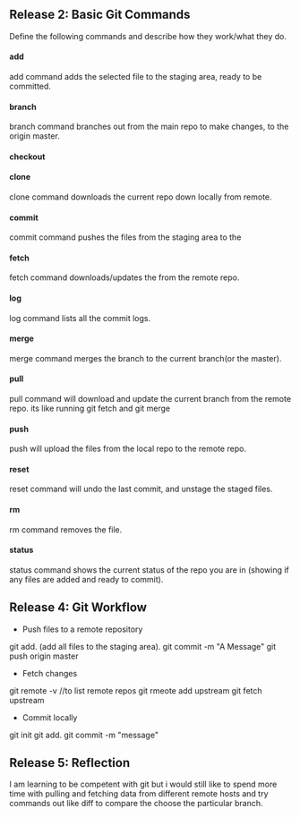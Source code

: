 ## Release 2: Basic Git Commands
Define the following commands and describe how they work/what they do.  


#### add
<!-- Your defnition here -->
add command adds the selected file to the staging area, ready to be committed.

#### branch
<!-- Your defnition here -->
branch command branches out from the main repo to make changes, to the origin master.

#### checkout
<!-- Your defnition here -->

#### clone
<!-- Your defnition here -->

clone command downloads the current repo down locally from remote.

#### commit
<!-- Your defnition here -->

commit command pushes the files from the staging area to the 

#### fetch
<!-- Your defnition here -->

fetch command downloads/updates the from the remote repo.

#### log
<!-- Your defnition here -->

log command lists all the commit logs.

#### merge
<!-- Your defnition here -->

merge command merges the branch to the current branch(or the master).

#### pull
<!-- Your defnition here -->

pull command will download and update the current branch from the remote repo. its like running git fetch and git merge

#### push
<!-- Your defnition here -->

push will upload the files from the local repo to the remote repo.

#### reset
<!-- Your defnition here -->

reset command will undo the last commit, and unstage the staged files.

#### rm
<!-- Your defnition here -->

rm command removes the file.

#### status

status command shows the current status of the repo you are in (showing if any files are added and ready to commit).

## Release 4: Git Workflow

- Push files to a remote repository

git add. (add all files to the staging area).
git commit -m "A Message"
git push origin master

- Fetch changes

git remote -v //to list remote repos
git rmeote add upstream <reponame>
git fetch upstream

- Commit locally

git init
git add.
git commit -m "message"


## Release 5: Reflection
I am learning to be competent with git but i would still 
like to spend more time with pulling and fetching data from 
different remote hosts and try commands out like diff to compare 
the choose the particular branch.
